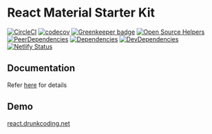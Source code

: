 # React Material Starter Kit

[![CircleCI](https://circleci.com/gh/baoduy/React-MaterialUI-Starter-Kit.svg?style=svg)](https://circleci.com/gh/baoduy/React-MaterialUI-Starter-Kit)
[![codecov](https://codecov.io/gh/baoduy/React-MaterialUI-Started-Kit/branch/develop/graph/badge.svg)](https://codecov.io/gh/baoduy/React-MaterialUI-Started-Kit) [![Greenkeeper badge](https://badges.greenkeeper.io/baoduy/React-MaterialUI-Starter-Kit.svg)](https://greenkeeper.io/)
[![Open Source Helpers](https://www.codetriage.com/baoduy/react-materialui-started-kit/badges/users.svg)](https://www.codetriage.com/baoduy/react-materialui-started-kit)
[![PeerDependencies](https://img.shields.io/david/peer/baoduy/React-MaterialUI-Started-Kit.svg)](https://david-dm.org/baoduy/React-MaterialUI-Started-Kit?type=peer)
[![Dependencies](https://img.shields.io/david/baoduy/React-MaterialUI-Started-Kit.svg)](https://david-dm.org/baoduy/React-MaterialUI-Started-Kit)
[![DevDependencies](https://img.shields.io/david/dev/baoduy/React-MaterialUI-Started-Kit.svg)](https://david-dm.org/baoduy/React-MaterialUI-Started-Kit?type=develop)
[![Netlify Status](https://api.netlify.com/api/v1/badges/d65b2073-05b2-4f0c-80b4-595b560b57f3/deploy-status)](https://app.netlify.com/sites/pedantic-hypatia-cf3a12/deploys)

## Documentation

Refer [here](/docs/index.md) for details

## Demo

[react.drunkcoding.net](http://react.drunkcoding.net)
